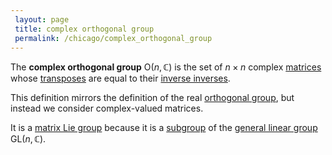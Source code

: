 ```yaml
---
 layout: page
 title: complex orthogonal group
 permalink: /chicago/complex_orthogonal_group
---
```

The **complex orthogonal group** $\text{O}(n,\mathbb C)$ is the set of $n\times n$ complex [matrices](https://mathgloss.github.io/MathGloss/matrix) whose [transposes](https://mathgloss.github.io/MathGloss/matrix_transpose) are equal to their [inverse inverses](https://mathgloss.github.io/MathGloss/inverse_#######inverses). 

This definition mirrors the definition of the real [orthogonal group](https://mathgloss.github.io/MathGloss/orthogonal_group), but instead we consider complex-valued matrices.

It is a [matrix Lie group](https://mathgloss.github.io/MathGloss/matrix_Lie_group) because it is a [subgroup](https://mathgloss.github.io/MathGloss/subgroup) of the [general linear group](https://mathgloss.github.io/MathGloss/general_linear_group) $\text{GL}(n,\mathbb C)$.

